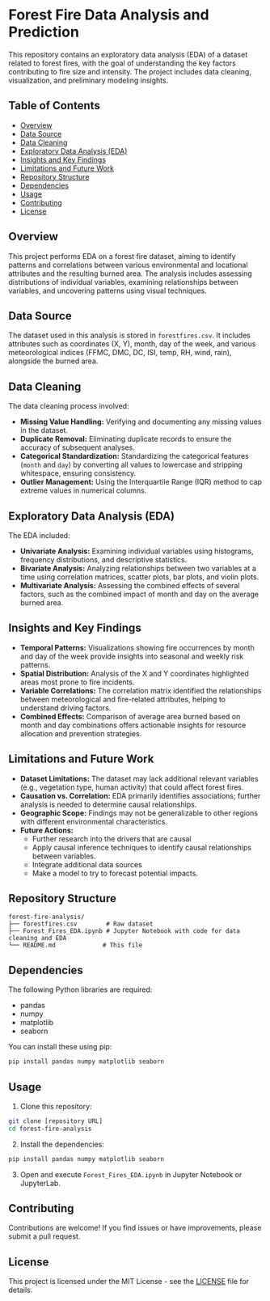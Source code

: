 # Forest Fire Data Analysis and Prediction

This repository contains an exploratory data analysis (EDA) of a dataset related to forest fires, with the goal of understanding the key factors contributing to fire size and intensity. The project includes data cleaning, visualization, and preliminary modeling insights.

## Table of Contents

- [Overview](#overview)
- [Data Source](#data-source)
- [Data Cleaning](#data-cleaning)
- [Exploratory Data Analysis (EDA)](#exploratory-data-analysis-eda)
- [Insights and Key Findings](#insights-and-key-findings)
- [Limitations and Future Work](#limitations-and-future-work)
- [Repository Structure](#repository-structure)
- [Dependencies](#dependencies)
- [Usage](#usage)
- [Contributing](#contributing)
- [License](#license)

## Overview

This project performs EDA on a forest fire dataset, aiming to identify patterns and correlations between various environmental and locational attributes and the resulting burned area. The analysis includes assessing distributions of individual variables, examining relationships between variables, and uncovering patterns using visual techniques.

## Data Source

The dataset used in this analysis is stored in `forestfires.csv`. It includes attributes such as coordinates (X, Y), month, day of the week, and various meteorological indices (FFMC, DMC, DC, ISI, temp, RH, wind, rain), alongside the burned area.

## Data Cleaning

The data cleaning process involved:

*   **Missing Value Handling:** Verifying and documenting any missing values in the dataset.
*   **Duplicate Removal:** Eliminating duplicate records to ensure the accuracy of subsequent analyses.
*   **Categorical Standardization:** Standardizing the categorical features (`month` and `day`) by converting all values to lowercase and stripping whitespace, ensuring consistency.
*   **Outlier Management:** Using the Interquartile Range (IQR) method to cap extreme values in numerical columns.

## Exploratory Data Analysis (EDA)

The EDA included:

*   **Univariate Analysis:**  Examining individual variables using histograms, frequency distributions, and descriptive statistics.
*   **Bivariate Analysis:** Analyzing relationships between two variables at a time using correlation matrices, scatter plots, bar plots, and violin plots.
*   **Multivariate Analysis:** Assessing the combined effects of several factors, such as the combined impact of month and day on the average burned area.

## Insights and Key Findings

*   **Temporal Patterns:** Visualizations showing fire occurrences by month and day of the week provide insights into seasonal and weekly risk patterns.
*   **Spatial Distribution:** Analysis of the X and Y coordinates highlighted areas most prone to fire incidents.
*   **Variable Correlations:** The correlation matrix identified the relationships between meteorological and fire-related attributes, helping to understand driving factors.
*   **Combined Effects:**  Comparison of average area burned based on month and day combinations offers actionable insights for resource allocation and prevention strategies.

## Limitations and Future Work

*   **Dataset Limitations:** The dataset may lack additional relevant variables (e.g., vegetation type, human activity) that could affect forest fires.
*   **Causation vs. Correlation:** EDA primarily identifies associations; further analysis is needed to determine causal relationships.
*   **Geographic Scope:** Findings may not be generalizable to other regions with different environmental characteristics.
*   **Future Actions:**
    *   Further research into the drivers that are causal
    *   Apply causal inference techniques to identify causal relationships between variables.
    *   Integrate additional data sources
    *   Make a model to try to forecast potential impacts.

## Repository Structure

```
forest-fire-analysis/
├── forestfires.csv        # Raw dataset
├── Forest_Fires_EDA.ipynb # Jupyter Notebook with code for data cleaning and EDA
└── README.md             # This file
```

## Dependencies

The following Python libraries are required:

*   pandas
*   numpy
*   matplotlib
*   seaborn

You can install these using pip:

```bash
pip install pandas numpy matplotlib seaborn
```

## Usage

1.  Clone this repository:

   ```bash
   git clone [repository URL]
   cd forest-fire-analysis
   ```

2.  Install the dependencies:

   ```bash
   pip install pandas numpy matplotlib seaborn
   ```

3.  Open and execute `Forest_Fires_EDA.ipynb` in Jupyter Notebook or JupyterLab.

## Contributing

Contributions are welcome! If you find issues or have improvements, please submit a pull request.

## License

This project is licensed under the MIT License - see the [LICENSE](LICENSE) file for details.

